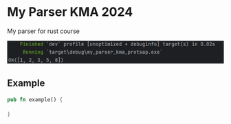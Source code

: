 # My Parser KMA 2024 

My parser for rust course

![Demo](assets/img.png)

## Example

```rust
pub fn example() {
    
}
```

